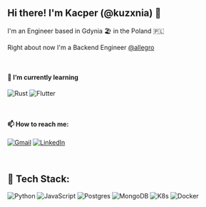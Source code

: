 ## Hi there! I'm Kacper (@kuzxnia) 👋
I'm an Engineer based in Gdynia 🏖️ in the Poland 🇵🇱

Right about now I'm a Backend Engineer [@allegro](https://github.com/allegro)

<br>

#### 🌱 I’m currently learning 
 ![Rust](https://img.shields.io/badge/rust-%232C2D72.svg?style=for-the-badge&logo=rust&logoColor=white) ![Flutter](https://img.shields.io/badge/Flutter-%2302569B.svg?style=for-the-badge&logo=Flutter&logoColor=white) 

</br>

#### 📫 How to reach me: 
[![Gmail](https://img.shields.io/badge/Gmail-D14836?style=for-the-badge&logo=gmail&logoColor=white)](mailto:kacper.kuzniarski@gmail.com) [![LinkedIn](https://img.shields.io/badge/LinkedIn-0077B5?style=for-the-badge&logo=linkedin&logoColor=white)](https://linkedin.com/in/kacperkuzniarski)

</br>

## 🔨 Tech Stack:

![Python](https://img.shields.io/badge/python-3670A0?style=for-the-badge&logo=python&logoColor=ffdd54) 
![JavaScript](https://img.shields.io/badge/javascript-%23323330.svg?style=for-the-badge&logo=javascript&logoColor=%23F7DF1E) 
![Postgres](https://img.shields.io/badge/postgres-%23316192.svg?style=for-the-badge&logo=postgresql&logoColor=white) 
![MongoDB](https://img.shields.io/badge/mongodb-F80000?style=for-the-badge&logo=mongodb&logoColor=white) 
![K8s](https://img.shields.io/badge/kubernetes-%23326ce5.svg?style=for-the-badge&logo=kubernetes&logoColor=white) 
![Docker](https://img.shields.io/badge/docker-%23326ce5.svg?style=for-the-badge&logo=docker&logoColor=white) 

